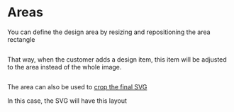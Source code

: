 # Areas

You can define the design area by resizing and repositioning the area rectangle

<img srcset="/productdesigner/images/areas.jpg 2x">

That way, when the customer adds a design item, this item will be adjusted to the area instead of
the whole image.

<img srcset="/productdesigner/images/area-display.jpg 2x" class="border">

The area can also be used to [crop the final SVG](/productdesigner/03-configuration.md#include-design-area-only)

In this case, the SVG will have this layout

<img srcset="/productdesigner/images/area-only.jpg 2x" class="border">
